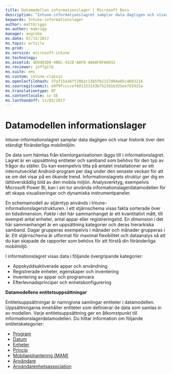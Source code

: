 ```yaml
---
title: Datamodellen informationslager | Microsoft Docs
description: "Intune-informationslagret samplar data dagligen och visar historik över den ständigt föränderliga mobilmiljön."
keywords: Intune-informationslager
author: mattbriggs
ms.author: mabrigg
manager: angrobe
ms.date: 07/31/2017
ms.topic: article
ms.prod: 
ms.service: microsoft-intune
ms.technology: 
ms.assetid: 4D04D3D9-4B6C-41CD-AAF8-466AF8FA6032
ms.reviewer: jeffgilb
ms.suite: ems
ms.custom: intune-classic
ms.openlocfilehash: 37af15a36ff20b2c13b5fb1157d04a05c40d3216
ms.sourcegitcommit: e9f9fccccef691333143b7523d1b325ee7d1915a
ms.translationtype: HT
ms.contentlocale: sv-SE
ms.lasthandoff: 11/02/2017
---
```

# <a name="data-warehouse-data-model"></a>Datamodellen informationslager

Intune-informationslagret samplar data dagligen och visar historik över den ständigt föränderliga mobilmiljön.

De data som hämtas från klientorganisationen läggs till i informationslagret. Lagret är en uppsättning entiteter och samband som behövs för den typ av frågor du ställer. Du kan exempelvis titta på antalet installationer av ett internutvecklat Android-program per dag under den senaste veckan för att se om det visar på en ökande trend. Informationslagrets struktur ger dig en lättöverskådlig bild av den mobila miljön. Analysverktyg, exempelvis Microsoft Power BI, kan i sin tur använda informationslagerdatamodellen för att skapa visualiseringar och dynamiska instrumentpaneler.

En schemamodell av stjärntyp används i Intune-informationslagerstrukturen. I ett stjärnschema visas fakta sorterade över en tidsdimension. *Fakta* i det här sammanhanget är ett kvantitativt mått, till exempel antal enheter, antal appar eller registreringstid. En *dimension* i det här sammanhanget är en uppsättning kategorier och deras hierarkiska samband. Dagar grupperas exempelvis i månader och månader grupperas i år. Ett stjärnschema är utformat för maximal flexibilitet och dataanalys så att du kan skapade de rapporter som behövs för att förstå din föränderliga mobilmiljö.

I informationslagret visas data i följande övergripande kategorier:
  -  Appskyddsaktiverade appar och användning
  -  Registrerade enheter, egenskaper och inventering
  -  Inventering av appar och programvara
  -  Efterlevnadsprinciper och enhetskonfigurering

**Datamodellens entitetsuppsättningar**

Entitetsuppsättningar är namngivna samlingar entiteter i datamodellen. Uppsättningarna innehåller entiteter som definierar de data som samlas in av modellen. Varje entitetsuppsättning ger en åtkomstpunkt till informationslagerdatamodellen. Du hittar information om följande entitetskategorier:

  -  [Program](reports-ref-application.md)
  -  [Datum](reports-ref-date.md)
  -  [Enheter](reports-ref-devices.md)
  -  [Princip](reports-ref-policy.md)
  -  [Mobilapphantering (MAM)](reports-ref-mobile-app-management.md)
  -  [Användare](reports-ref-user.md)
  -  [Användarenhetsassociation](reports-ref-user-device.md)